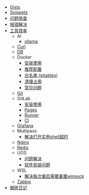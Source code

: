 - [Gists](/notes/gists)
- [Snippets](/notes/snippets)
- [问题排查](/notes/debug)
- [报错解决](/notes/error)
- [工具效率](/notes/tools/)
  - AI
    - [ollama](/notes/tools/ai/ai-ollama)
  - [Curl](/notes/tools/curl/gists)
  - [DB](/notes/tools/db/sql)
  - Docker
    - [安装使用](/notes/tools/docker/docker-install)
    - [推荐配置](/notes/tools/docker/docker-daemon)
    - [白名单 (iptables)](/notes/tools/docker/docker-network)
    - [清理占用](/notes/tools/docker/docker-clean)
    - [常见问题](/notes/tools/docker/docker-faq)
  - [Git](/notes/tools/git)
  - GitLab
    - [安装使用](/notes/tools/gitlab/gitlab-install)
    - [Pages](/notes/tools/gitlab/gitlab-pages)
    - [Runner](/notes/tools/gitlab/gitlab-runner)
    - [CI](/notes/tools/gitlab/gitlab-ci)
  - [Grafana](/notes/tools/grafana)
  - Multipass
    - [解决打开实例shell超时](/notes/tools/multipass/multipass-timeout)
  - [Nginx](/notes/tools/nginx/faq)
  - [Redis](/notes/tools/redis/benchmark)
  - UOS
    - [问题解决](/notes/tools/uos/uos-faq)
    - [软件安装问题](/notes/tools/uos/uos-software)
  - WSL
    - [解决每次重启需要重置winsock](/notes/tools/wsl/wsl-winsock)
  - [Zabbix](/notes/tools/zabbix)
- [搬砖日记](/notes/daily)